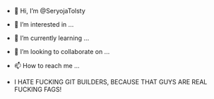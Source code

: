 - 👋 Hi, I’m @SeryojaTolsty
- 👀 I’m interested in ...
- 🌱 I’m currently learning ...
- 💞️ I’m looking to collaborate on ...
- 📫 How to reach me ...



- I HATE FUCKING GIT BUILDERS, BECAUSE THAT GUYS ARE REAL FUCKING FAGS!

<!---
SeryojaTolsty/SeryojaTolsty is a ✨ special ✨ repository because its `README.md` (this file) appears on your GitHub profile.
You can click the Preview link to take a look at your changes.
--->
